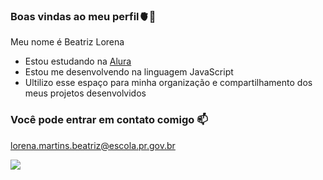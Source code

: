 ### Boas vindas ao meu perfil🫀🖤

Meu nome é Beatriz Lorena

- Estou estudando na [Alura](https://www.alura.com.br)
- Estou me desenvolvendo na linguagem JavaScript
- Ultilizo esse espaço para minha organização e compartilhamento dos meus projetos desenvolvidos

### Você pode entrar em contato comigo 📫

lorena.martins.beatriz@escola.pr.gov.br



![](https://media.tenor.com/F-OLy-dTBQIAAAAi/sonic-fortnite-dance.gif)
